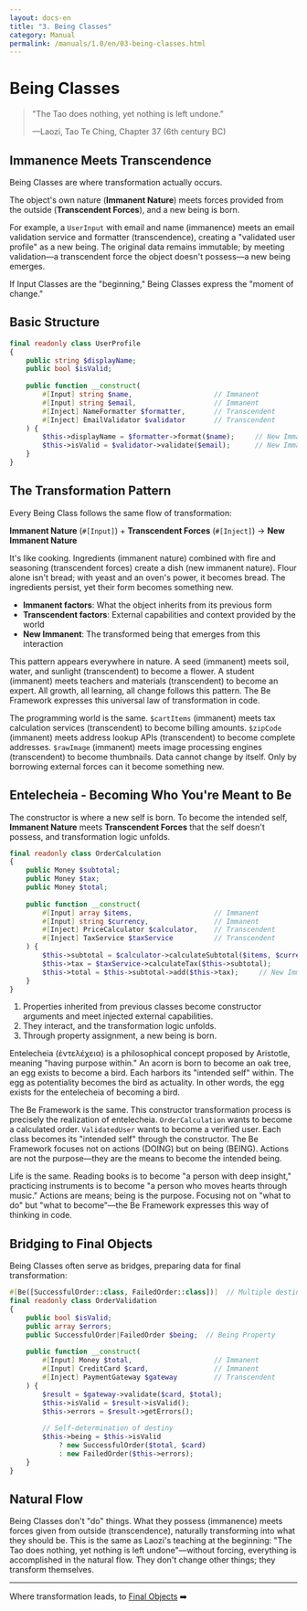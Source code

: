 ```yaml
---
layout: docs-en
title: "3. Being Classes"
category: Manual
permalink: /manuals/1.0/en/03-being-classes.html
---
```


# Being Classes

> "The Tao does nothing, yet nothing is left undone."
> 
> —Laozi, Tao Te Ching, Chapter 37 (6th century BC)

## Immanence Meets Transcendence

Being Classes are where transformation actually occurs.

The object's own nature (**Immanent Nature**) meets forces provided from the outside (**Transcendent Forces**), and a new being is born.

For example, a `UserInput` with email and name (immanence) meets an email validation service and formatter (transcendence), creating a "validated user profile" as a new being. The original data remains immutable; by meeting validation—a transcendent force the object doesn't possess—a new being emerges.

If Input Classes are the "beginning," Being Classes express the "moment of change."

## Basic Structure

```php
final readonly class UserProfile
{
    public string $displayName;
    public bool $isValid;
    
    public function __construct(
        #[Input] string $name,                    // Immanent
        #[Input] string $email,                   // Immanent
        #[Inject] NameFormatter $formatter,       // Transcendent
        #[Inject] EmailValidator $validator       // Transcendent
    ) {
        $this->displayName = $formatter->format($name);     // New Immanent
        $this->isValid = $validator->validate($email);      // New Immanent
    }
}
```

## The Transformation Pattern

Every Being Class follows the same flow of transformation:

**Immanent Nature** (`#[Input]`) + **Transcendent Forces** (`#[Inject]`) → **New Immanent Nature**

It's like cooking. Ingredients (immanent nature) combined with fire and seasoning (transcendent forces) create a dish (new immanent nature). Flour alone isn't bread; with yeast and an oven's power, it becomes bread. The ingredients persist, yet their form becomes something new.

- **Immanent factors**: What the object inherits from its previous form
- **Transcendent factors**: External capabilities and context provided by the world
- **New Immanent**: The transformed being that emerges from this interaction

This pattern appears everywhere in nature. A seed (immanent) meets soil, water, and sunlight (transcendent) to become a flower. A student (immanent) meets teachers and materials (transcendent) to become an expert. All growth, all learning, all change follows this pattern. The Be Framework expresses this universal law of transformation in code.

The programming world is the same. `$cartItems` (immanent) meets tax calculation services (transcendent) to become billing amounts. `$zipCode` (immanent) meets address lookup APIs (transcendent) to become complete addresses. `$rawImage` (immanent) meets image processing engines (transcendent) to become thumbnails. Data cannot change by itself. Only by borrowing external forces can it become something new.

## Entelecheia - Becoming Who You're Meant to Be

The constructor is where a new self is born. To become the intended self, **Immanent Nature** meets **Transcendent Forces** that the self doesn't possess, and transformation logic unfolds.

```php
final readonly class OrderCalculation
{
    public Money $subtotal;
    public Money $tax;
    public Money $total;
    
    public function __construct(
        #[Input] array $items,                    // Immanent
        #[Input] string $currency,                // Immanent
        #[Inject] PriceCalculator $calculator,    // Transcendent
        #[Inject] TaxService $taxService          // Transcendent
    ) {
        $this->subtotal = $calculator->calculateSubtotal($items, $currency);
        $this->tax = $taxService->calculateTax($this->subtotal);
        $this->total = $this->subtotal->add($this->tax);     // New Immanent
    }
}
```

1. Properties inherited from previous classes become constructor arguments and meet injected external capabilities.
2. They interact, and the transformation logic unfolds.
3. Through property assignment, a new being is born.

Entelecheia (ἐντελέχεια) is a philosophical concept proposed by Aristotle, meaning "having purpose within." An acorn is born to become an oak tree, an egg exists to become a bird. Each harbors its "intended self" within. The egg as potentiality becomes the bird as actuality. In other words, the egg exists for the entelecheia of becoming a bird.

The Be Framework is the same. This constructor transformation process is precisely the realization of entelecheia. `OrderCalculation` wants to become a calculated order. `ValidatedUser` wants to become a verified user. Each class becomes its "intended self" through the constructor. The Be Framework focuses not on actions (DOING) but on being (BEING). Actions are not the purpose—they are the means to become the intended being.

Life is the same. Reading books is to become "a person with deep insight," practicing instruments is to become "a person who moves hearts through music." Actions are means; being is the purpose. Focusing not on "what to do" but "what to become"—the Be Framework expresses this way of thinking in code.

## Bridging to Final Objects

Being Classes often serve as bridges, preparing data for final transformation:

```php
#[Be([SuccessfulOrder::class, FailedOrder::class])]  // Multiple destinies
final readonly class OrderValidation
{
    public bool $isValid;
    public array $errors;
    public SuccessfulOrder|FailedOrder $being;  // Being Property
    
    public function __construct(
        #[Input] Money $total,                    // Immanent
        #[Input] CreditCard $card,                // Immanent
        #[Inject] PaymentGateway $gateway         // Transcendent
    ) {
        $result = $gateway->validate($card, $total);
        $this->isValid = $result->isValid();
        $this->errors = $result->getErrors();
        
        // Self-determination of destiny
        $this->being = $this->isValid 
            ? new SuccessfulOrder($total, $card)
            : new FailedOrder($this->errors);
    }
}
```

## Natural Flow

Being Classes don't "do" things. What they possess (immanence) meets forces given from outside (transcendence), naturally transforming into what they should be. This is the same as Laozi's teaching at the beginning: "The Tao does nothing, yet nothing is left undone"—without forcing, everything is accomplished in the natural flow. They don't change other things; they transform themselves.

---

Where transformation leads, to [Final Objects](./04-final-objects.html) ➡️
